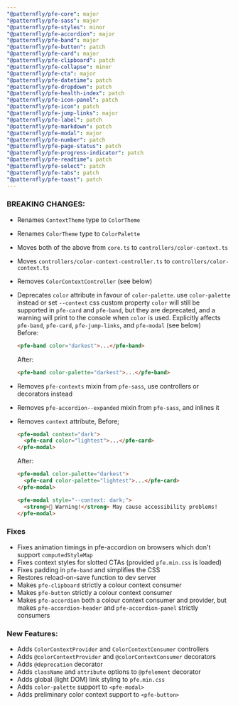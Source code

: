 ```yaml
---
"@patternfly/pfe-core": major
"@patternfly/pfe-sass": major
"@patternfly/pfe-styles": minor
"@patternfly/pfe-accordion": major
"@patternfly/pfe-band": major
"@patternfly/pfe-button": patch
"@patternfly/pfe-card": major
"@patternfly/pfe-clipboard": patch
"@patternfly/pfe-collapse": minor
"@patternfly/pfe-cta": major
"@patternfly/pfe-datetime": patch
"@patternfly/pfe-dropdown": patch
"@patternfly/pfe-health-index": patch
"@patternfly/pfe-icon-panel": patch
"@patternfly/pfe-icon": patch
"@patternfly/pfe-jump-links": major
"@patternfly/pfe-label": patch
"@patternfly/pfe-markdown": patch
"@patternfly/pfe-modal": major
"@patternfly/pfe-number": patch
"@patternfly/pfe-page-status": patch
"@patternfly/pfe-progress-indicator": patch
"@patternfly/pfe-readtime": patch
"@patternfly/pfe-select": patch
"@patternfly/pfe-tabs": patch
"@patternfly/pfe-toast": patch
---
```


### BREAKING CHANGES:
- Renames `ContextTheme` type to `ColorTheme`
- Renames `ColorTheme` type to `ColorPalette`
- Moves both of the above from `core.ts` to `controllers/color-context.ts`
- Moves `controllers/color-context-controller.ts` to `controllers/color-context.ts`
- Removes `ColorContextController` (see below)
- Deprecates `color` attribute in favour of `color-palette`.
    use `color-palette` instead or set `--context` css custom property
    `color` will still be supported in `pfe-card` and `pfe-band`, but they are deprecated,
    and a warning will print to the console when `color` is used.
    Explicitly affects `pfe-band`, `pfe-card`, `pfe-jump-links`, and `pfe-modal` (see below)  
    Before:
    ```html
    <pfe-band color="darkest">...</pfe-band>
    ```

    After:
    ```html
    <pfe-band color-palette="darkest">...</pfe-band>
    ```
- Removes `pfe-contexts` mixin from `pfe-sass`, use controllers or decorators instead
- Removes `pfe-accordion--expanded` mixin from `pfe-sass`, and inlines it
- Removes `context` attribute,
    Before;
    ```html
    <pfe-modal context="dark">
      <pfe-card color="lightest">...</pfe-card>
    </pfe-modal>
    ```

    After:
    ```html
    <pfe-modal color-palette="darkest">
      <pfe-card color-palette="lightest">...</pfe-card>
    </pfe-modal>

    <pfe-modal style="--context: dark;">
      <strong>🚨 Warning!</strong> May cause accessibility problems!
    </pfe-modal>
    ```

### Fixes
- Fixes animation timings in pfe-accordion on browsers which don't support `computedStyleMap`
- Fixes context styles for slotted CTAs (provided `pfe.min.css` is loaded)
- Fixes padding in `pfe-band` and simplifies the CSS
- Restores reload-on-save function to dev server
- Makes `pfe-clipboard` strictly a colour context consumer
- Makes `pfe-button` strictly a colour context consumer
- Makes `pfe-accordion` both a colour context consumer and provider,
    but makes `pfe-accordion-header` and `pfe-accordion-panel` strictly consumers

### New Features:

- Adds `ColorContextProvider` and `ColorContextConsumer` controllers
- Adds `@colorContextProvider` and `@colorContextConsumer` decorators
- Adds `@deprecation` decorator
- Adds `className` and `attribute` options to `@pfelement` decorator
- Adds global (light DOM) link styling to `pfe.min.css`
- Adds `color-palette` support to `<pfe-modal>`
- Adds preliminary color context support to `<pfe-button>`
